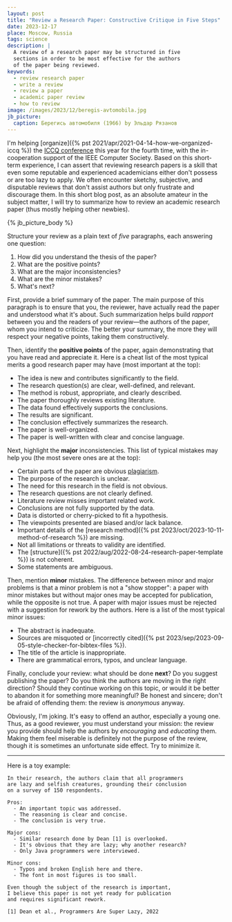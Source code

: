 ```yaml
---
layout: post
title: "Review a Research Paper: Constructive Critique in Five Steps"
date: 2023-12-17
place: Moscow, Russia
tags: science
description: |
  A review of a research paper may be structured in five
  sections in order to be most effective for the authors
  of the paper being reviewed.
keywords:
  - review research paper
  - write a review
  - review a paper
  - academic paper review
  - how to review
image: /images/2023/12/beregis-avtomobila.jpg
jb_picture:
  caption: Берегись автомобиля (1966) by Эльдар Рязанов
---
```


I'm helping [organize]({% pst 2021/apr/2021-04-14-how-we-organized-iccq %})
the [ICCQ conference](https://www.iccq.ru) this year for the fourth time, with the
in-cooperation support of the IEEE Computer Society. Based on this short-term
experience, I can assert that reviewing research papers is a skill that even some
reputable and experienced academicians either don't possess or are too lazy to
apply. We often encounter sketchy, subjective, and disputable reviews that
don't assist authors but only frustrate and discourage them. In this short blog
post, as an absolute amateur in the subject matter, I will try to summarize how
to review an academic research paper (thus mostly helping other newbies).

<!--more-->

{% jb_picture_body %}

Structure your review as a plain text of _five_ paragraphs,
each answering one question:

  1. How did you understand the thesis of the paper?
  1. What are the positive points?
  1. What are the major inconsistencies?
  1. What are the minor mistakes?
  1. What's next?

First, provide a brief summary of the paper. The main purpose of this paragraph
is to ensure that you, the reviewer, have actually read the paper and
understood what it's about. Such summarization helps build _rapport_ between you
and the readers of your review—the authors of the paper, whom you intend to
criticize. The better your summary, the more they will respect your negative
points, taking them constructively.

Then, identify the **positive points** of the paper, again demonstrating that you
have read and appreciate it. Here is a cheat list of the most typical merits a
good research paper may have (most important at the top):

  * The idea is new and contributes significantly to the field.
  * The research question(s) are clear, well-defined, and relevant.
  * The method is robust, appropriate, and clearly described.
  * The paper thoroughly reviews existing literature.
  * The data found effectively supports the conclusions.
  * The results are significant.
  * The conclusion effectively summarizes the research.
  * The paper is well-organized.
  * The paper is well-written with clear and concise language.

Next, highlight the **major** inconsistencies. This list of typical
mistakes may help you (the most severe ones are at the top):

  * Certain parts of the paper are obvious [plagiarism](https://en.wikipedia.org/wiki/Plagiarism).
  * The purpose of the research is unclear.
  * The need for this research in the field is not obvious.
  * The research questions are not clearly defined.
  * Literature review misses important related work.
  * Conclusions are not fully supported by the data.
  * Data is distorted or cherry-picked to fit a hypothesis.
  * The viewpoints presented are biased and/or lack balance.
  * Important details of the [research method]({% pst 2023/oct/2023-10-11-method-of-research %}) are missing.
  * Not all limitations or threats to validity are identified.
  * The [structure]({% pst 2022/aug/2022-08-24-research-paper-template %}) is not coherent.
  * Some statements are ambiguous.

Then, mention **minor** mistakes. The difference between minor and major
problems is that a minor problem is not a "show stopper": a paper with minor
mistakes but without major ones may be accepted for publication, while the
opposite is not true. A paper with major issues must be rejected with a
suggestion for rework by the authors. Here is a list of the most typical minor
issues:

  * The abstract is inadequate.
  * Sources are misquoted or [incorrectly cited]({% pst 2023/sep/2023-09-05-style-checker-for-bibtex-files %}).
  * The title of the article is inappropriate.
  * There are grammatical errors, typos, and unclear language.

Finally, conclude your review: what should be done **next**? Do you suggest
publishing the paper? Do you think the authors are moving in the right
direction? Should they continue working on this topic, or would it be better to
abandon it for something more meaningful? Be honest and sincere; don't be
afraid of offending them: the review is _anonymous_ anyway.

Obviously, I'm joking. It's easy to offend an author, especially a young one.
Thus, as a good reviewer, you must understand your mission: the review you
provide should help the authors by _encouraging_ and _educating_ them. Making
them feel miserable is definitely not the purpose of the review, though it is
sometimes an unfortunate side effect. Try to minimize it.

<hr/>

Here is a toy example:

```text
In their research, the authors claim that all programmers
are lazy and selfish creatures, grounding their conclusion
on a survey of 150 respondents.

Pros:
  - An important topic was addressed.
  - The reasoning is clear and concise.
  - The conclusion is very true.

Major cons:
  - Similar research done by Dean [1] is overlooked.
  - It's obvious that they are lazy; why another research?
  - Only Java programmers were interviewed.

Minor cons:
  - Typos and broken English here and there.
  - The font in most figures is too small.

Even though the subject of the research is important,
I believe this paper is not yet ready for publication
and requires significant rework.

[1] Dean et al., Programmers Are Super Lazy, 2022
```
